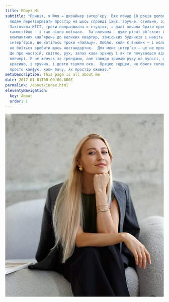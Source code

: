 ```yaml
---
title: Ебаут Мі
subtitle: "Привіт, я Юля — дизайнер інтер’єру. Вже понад 10 років допомагаю
  людям перетворювати простір на щось справді їхнє: зручне, стильне, зі змістом.
  Закінчила КІСІ, трохи попрацювала в студіях, а далі почала брати проєкти
  самостійно — і так пішло-поїхало.  За плечима — дуже різні об’єкти: від
  компактних кав’ярень до великих квартир, заміських будинків і навіть
  інтер’єрів, де хотілось трохи «палацу». Люблю, коли є виклик — і коли клієнт
  не боїться зробити щось нестандартне.  Для мене інтер’єр — це не просто гарно.
  Це про настрій, світло, рух, запах кави зранку і як ти почуваєшся вдома
  ввечері. Я не женуся за трендами, але завжди тримаю руку на пульсі, щоб було і
  красиво, і зручно, і довго тішило око.  Працюю серцем, не боюся складного, і
  просто кайфую, коли бачу, як простір оживає."
metaDescription: This page is all about me
date: 2017-01-01T00:00:00.000Z
permalink: /about/index.html
eleventyNavigation:
  key: About
  order: 1
---
```

![Fern in Hand](/src/assets/img/зображення_viber_2025-05-29_20-25-10-860.jpg "Fern in Hand")